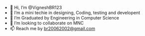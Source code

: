 - 👋 Hi, I’m @VigneshBR123
- 👀 I’m a mini techie in designing, Coding, testing and developent
- 🌱 I’m Graduated by Engineering in Computer Science
- 💞️ I’m looking to collaborate on  MNC
- 📫 Reach me by br20062002@gmail.com

<!---
VigneshBR123/VigneshBR123 is a ✨ special ✨ repository because its `README.md` (this file) appears on your GitHub profile.
You can click the Preview link to take a look at your changes.
--->
